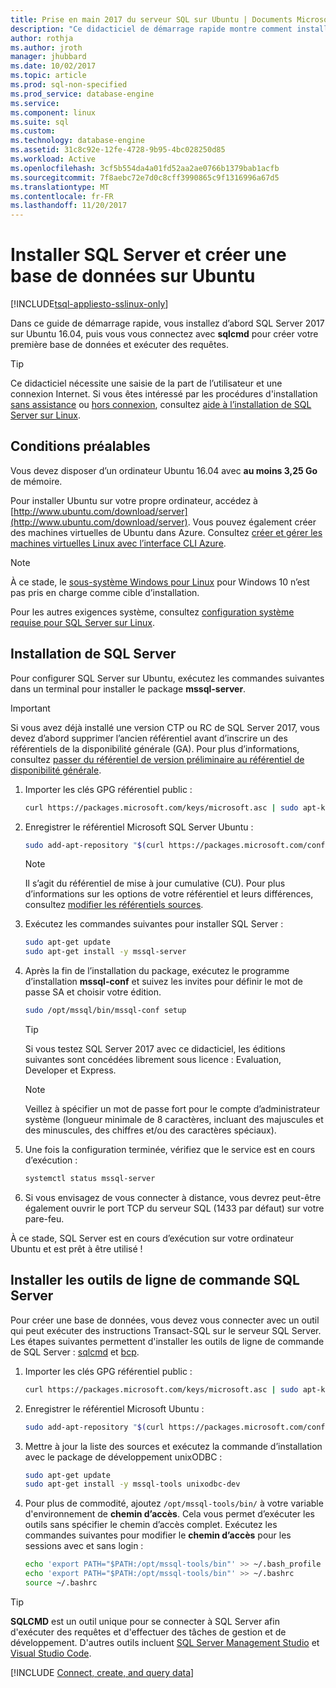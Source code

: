 ```yaml
---
title: Prise en main 2017 du serveur SQL sur Ubuntu | Documents Microsoft
description: "Ce didacticiel de démarrage rapide montre comment installer SQL Server 2017 sur Ubuntu puis créer et interroger une base de données avec sqlcmd."
author: rothja
ms.author: jroth
manager: jhubbard
ms.date: 10/02/2017
ms.topic: article
ms.prod: sql-non-specified
ms.prod_service: database-engine
ms.service: 
ms.component: linux
ms.suite: sql
ms.custom: 
ms.technology: database-engine
ms.assetid: 31c8c92e-12fe-4728-9b95-4bc028250d85
ms.workload: Active
ms.openlocfilehash: 3cf5b554da4a01fd52aa2ae0766b1379bab1acfb
ms.sourcegitcommit: 7f8aebc72e7d0c8cff3990865c9f1316996a67d5
ms.translationtype: MT
ms.contentlocale: fr-FR
ms.lasthandoff: 11/20/2017
---
```

# <a name="install-sql-server-and-create-a-database-on-ubuntu"></a>Installer SQL Server et créer une base de données sur Ubuntu

[!INCLUDE[tsql-appliesto-sslinux-only](../includes/tsql-appliesto-sslinux-only.md)]

Dans ce guide de démarrage rapide, vous installez d’abord SQL Server 2017 sur Ubuntu 16.04, puis vous vous connectez avec **sqlcmd** pour créer votre première base de données et exécuter des requêtes.

> [!TIP]
> Ce didacticiel nécessite une saisie de la part de l’utilisateur et une connexion Internet. Si vous êtes intéressé par les procédures d'installation [sans assistance](sql-server-linux-setup.md#unattended) ou [hors connexion](sql-server-linux-setup.md#offline), consultez [aide à l’installation de SQL Server sur Linux](sql-server-linux-setup.md).

## <a name="prerequisites"></a>Conditions préalables

Vous devez disposer d’un ordinateur Ubuntu 16.04 avec **au moins 3,25 Go** de mémoire.

Pour installer Ubuntu sur votre propre ordinateur, accédez à [http://www.ubuntu.com/download/server](http://www.ubuntu.com/download/server). Vous pouvez également créer des machines virtuelles de Ubuntu dans Azure. Consultez [créer et gérer les machines virtuelles Linux avec l’interface CLI Azure](https://docs.microsoft.com/azure/virtual-machines/linux/tutorial-manage-vm).

> [!NOTE]
> À ce stade, le [sous-système Windows pour Linux](https://msdn.microsoft.com/commandline/wsl/about) pour Windows 10 n’est pas pris en charge comme cible d’installation.

Pour les autres exigences système, consultez [configuration système requise pour SQL Server sur Linux](sql-server-linux-setup.md#system).

## <a id="install"></a>Installation de SQL Server

Pour configurer SQL Server sur Ubuntu, exécutez les commandes suivantes dans un terminal pour installer le package **mssql-server**.

> [!IMPORTANT]
> Si vous avez déjà installé une version CTP ou RC de SQL Server 2017, vous devez d’abord supprimer l’ancien référentiel avant d’inscrire un des référentiels de la disponibilité générale (GA). Pour plus d’informations, consultez  [passer du référentiel de version préliminaire au référentiel de disponibilité générale](sql-server-linux-change-repo.md).

1. Importer les clés GPG référentiel public :

   ```bash
   curl https://packages.microsoft.com/keys/microsoft.asc | sudo apt-key add -
   ```

1. Enregistrer le référentiel Microsoft SQL Server Ubuntu :

   ```bash
   sudo add-apt-repository "$(curl https://packages.microsoft.com/config/ubuntu/16.04/mssql-server-2017.list)"
   ```

   > [!NOTE]
   > Il s’agit du référentiel de mise à jour cumulative (CU). Pour plus d’informations sur les options de votre référentiel et leurs différences, consultez [modifier les référentiels sources](sql-server-linux-setup.md#repositories).	

1. Exécutez les commandes suivantes pour installer SQL Server :

   ```bash
   sudo apt-get update
   sudo apt-get install -y mssql-server
   ```

1. Après la fin de l’installation du package, exécutez le programme d’installation **mssql-conf** et suivez les invites pour définir le mot de passe SA et choisir votre édition.

   ```bash
   sudo /opt/mssql/bin/mssql-conf setup
   ```

   > [!TIP]
   > Si vous testez SQL Server 2017 avec ce didacticiel, les éditions suivantes sont concédées librement sous licence : Evaluation, Developer et Express.

   > [!NOTE]
   > Veillez à spécifier un mot de passe fort pour le compte d’administrateur système (longueur minimale de 8 caractères, incluant des majuscules et des minuscules, des chiffres et/ou des caractères spéciaux).

1. Une fois la configuration terminée, vérifiez que le service est en cours d’exécution :

   ```bash
   systemctl status mssql-server
   ```

1. Si vous envisagez de vous connecter à distance, vous devrez peut-être également ouvrir le port TCP du serveur SQL (1433 par défaut) sur votre pare-feu.

À ce stade, SQL Server est en cours d’exécution sur votre ordinateur Ubuntu et est prêt à être utilisé !

## <a id="tools"></a>Installer les outils de ligne de commande SQL Server

Pour créer une base de données, vous devez vous connecter avec un outil qui peut exécuter des instructions Transact-SQL sur le serveur SQL Server. Les étapes suivantes permettent d'installer les outils de ligne de commande de SQL Server : [sqlcmd](../tools/sqlcmd-utility.md) et [bcp](../tools/bcp-utility.md).

1. Importer les clés GPG référentiel public :

   ```bash
   curl https://packages.microsoft.com/keys/microsoft.asc | sudo apt-key add -
   ```

1. Enregistrer le référentiel Microsoft Ubuntu :

   ```bash
   sudo add-apt-repository "$(curl https://packages.microsoft.com/config/ubuntu/16.04/prod.list)"
   ```

1. Mettre à jour la liste des sources et exécutez la commande d’installation avec le package de développement unixODBC :

   ```bash
   sudo apt-get update
   sudo apt-get install -y mssql-tools unixodbc-dev
   ```

1. Pour plus de commodité, ajoutez `/opt/mssql-tools/bin/` à votre variable d'environnement de **chemin d’accès**. Cela vous permet d’exécuter les outils sans spécifier le chemin d’accès complet. Exécutez les commandes suivantes pour modifier le **chemin d’accès** pour les sessions avec et sans login :

   ```bash
   echo 'export PATH="$PATH:/opt/mssql-tools/bin"' >> ~/.bash_profile
   echo 'export PATH="$PATH:/opt/mssql-tools/bin"' >> ~/.bashrc
   source ~/.bashrc
   ```

> [!TIP]
> **SQLCMD** est un outil unique pour se connecter à SQL Server afin d'exécuter des requêtes et d'effectuer des tâches de gestion et de développement. D'autres outils incluent [SQL Server Management Studio](sql-server-linux-develop-use-ssms.md) et [Visual Studio Code](sql-server-linux-develop-use-vscode.md).

[!INCLUDE [Connect, create, and query data](../includes/sql-linux-quickstart-connect-query.md)]
